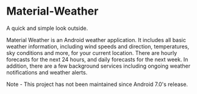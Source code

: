 # Material-Weather
A quick and simple look outside.

Material Weather is an Android weather application. It includes all basic weather information, including wind speeds and direction, 
temperatures, sky conditions and more, for your current location. There are hourly forecasts for the next 24 hours, and daily forecasts
for the next week. In addition, there are a few background services including ongoing weather notifications and weather alerts.

Note - This project has not been maintained since Android 7.0's release.
